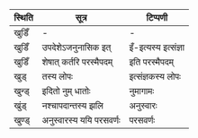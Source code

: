 | स्थिति | सूत्र | टिप्पणी |
| ----- | ------- | ------ |
| खुडिँ | - | - |
| खुडिँ | उपदेशेऽजनुनासिक इत् | इँ-इत्यस्य इत्संज्ञा |
| खुडिँ | शेषात् कर्तरि परस्मैपदम् | इति परस्मैपदम् |
| खुड् | तस्य लोपः | इत्संज्ञकस्य लोपः |
| खुन्ड् | इदितो नुम् धातोः | नुमागामः |
| खुंड् | नश्चापदान्तस्य झलि | अनुस्वारः |
| खुण्ड् | अनुस्वारस्य ययि परसवर्णः | परसवर्णः |
